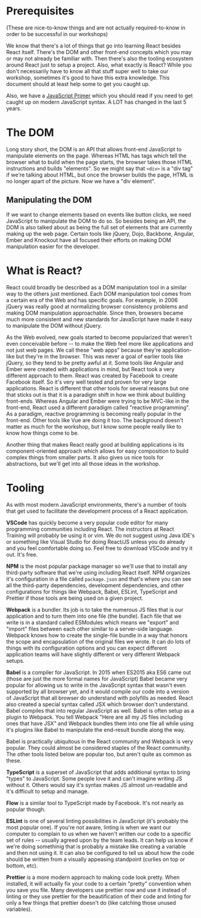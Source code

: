 # Prerequisites

(These are nice-to-know things and are not actually required-to-know in order to be successful in our workshops)

We know that there's a lot of things that go into learning React besides React itself. There's the DOM and other front-end concepts which you may or may not already be familiar with. Then there's also the tooling ecosystem around React just to setup a project. Also, what exactly is React? While you don't necessarily have to know all that stuff super well to take our workshop, sometimes it's good to have this extra knowledge. This document should at least help some to get you caught up.

Also, we have a [JavaScript Primer](https://reacttraining.com/blog/javascript-the-react-parts/) which you should read if you need to get caught up on modern JavaScript syntax. A LOT has changed in the last 5 years.

# The DOM

Long story short, the DOM is an API that allows front-end JavaScript to manipulate elements on the page. Whereas HTML has tags which tell the browser what to build when the page starts, the browser takes those HTML instructions and builds "elements". So we might say that `<div>` is a "div tag" if we're talking about HTML, but once the browser builds the page, HTML is no longer apart of the picture. Now we have a "div element".

## Manipulating the DOM

If we want to change elements based on events like button clicks, we need JavaScript to manipulate the DOM to do so. So besides being an API, the DOM is also talked about as being the full set of elements that are currently making up the web page. Certain tools like jQuery, Dojo, Backbone, Angular, Ember and Knockout have all focused their efforts on making DOM manipulation easier for the developer.

# What is React?

React could broadly be described as a DOM manipulation tool in a similar way to the others just mentioned. Each DOM manipulation tool comes from a certain era of the Web and has specific goals. For example, in 2006 jQuery was really good at normalizing browser consistency problems and making DOM manipulation approachable. Since then, browsers became much more consistent and new standards for JavaScript have made it easy to manipulate the DOM without jQuery.

As the Web evolved, new goals started to become popularized that weren't even conceivable before -- to make the Web feel more like applications and not just web pages. We call these "web apps" because they're application-like but they're in the browser. This was never a goal of earlier tools like jQuery, so they tend to be pretty awful at it. Some tools like Angular and Ember were created with applications in mind, but React took a very different approach to them. React was created by Facebook to create Facebook itself. So it's very well tested and proven for very large applications. React is different that other tools for several reasons but one that sticks out is that it is a paradigm shift in how we think about building front-ends. Whereas Angular and Ember were trying to be MVC-like in the front-end, React used a different paradigm called "reactive programming". As a paradigm, reactive programming is becoming really popular in the front-end. Other tools like Vue are doing it too. The background doesn't matter as much for the workshop, but I know some people really like to know how things come to be.

Another thing that makes React really good at building applications is its component-oriented approach which allows for easy composition to build complex things from smaller parts. It also gives us nice tools for abstractions, but we'll get into all those ideas in the workshop.

# Tooling

As with most modern JavaScript environments, there's a number of tools that get used to facilitate the development process of a React application.

**VSCode** has quickly become a very popular code editor for many programming communities including React. The instructors at React Training will probably be using it or vim. We do not suggest using Java IDE's or something like Visual Studio for doing React/JS unless you do already and you feel comfortable doing so. Feel free to download VSCode and try it out. It's free.

**NPM** is the most popular package manager so we'll use that to install any third-party software that we're using including React itself. NPM organizes it's configuration in a file called `package.json` and that's where you can see all the third-party dependencies, development dependencies, and other configurations for things like Webpack, Babel, ESLint, TypeScript and Prettier if those tools are being used on a given project.

**Webpack** is a bundler. Its job is to take the numerous JS files that is our application and to turn them into one file (the bundle). Each file that we write is in a standard called ESModules which means we "export" and "import" files between each other similar to a server-side language. Webpack knows how to create the single-file bundle in a way that honors the scope and encapsulation of the original files we wrote. It can do lots of things with its configuration options and you can expect different application teams will have slightly different or very different Webpack setups.

**Babel** is a compiler for JavaScript. In 2015 when ES2015 aka ES6 came out (those are just the more formal names for JavaScript) Babel became very popular for allowing us to write in the JavaScript syntax that wasn't even supported by all browser yet, and it would compile our code into a version of JavaScript that all browser do understand with polyfills as needed. React also created a special syntax called JSX which browser don't understand. Babel compiles that into regular JavaScript as well. Babel is often setup as a plugin to Webpack. You tell Webpack "Here are all my JS files including ones that have JSX" and Webpack bundles them into one file all while using it's plugins like Babel to manipulate the end-result bundle along the way.

Babel is practically ubiquitous in the React community and Webpack is very popular. They could almost be considered staples of the React community. The other tools listed below are popular too, but aren't quite as common as these.

**TypeScript** is a superset of JavaScript that adds additional syntax to bring "types" to JavaScript. Some people love it and can't imagine writing JS without it. Others would say it's syntax makes JS almost un-readable and it's difficult to setup and manage.

**Flow** is a similar tool to TypeScript made by Facebook. It's not nearly as popular though.

**ESLint** is one of several linting possibilities in JavaScript (it's probably the most popular one). If you're not aware, linting is when we want our computer to complain to us when we haven't written our code to a specific set of rules -- usually agreed upon by the team leads. It can help us know if we're doing somethinig that is probably a mistake like creating a variable and then not using it. It can also be configured to tell us about how the code should be written from a visually appeasing standpoint (curlies on top or bottom, etc).

**Prettier** is a more modern approach to making code look pretty. When installed, it will actually fix your code to a certain "pretty" convention when you save you file. Many developers use prettier now and use it instead of linting or they use prettier for the beautification of their code and linting for only a few things that prettier doesn't do (like catching those unused variables).
